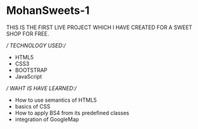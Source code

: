 # MohanSweets-1

THIS IS THE FIRST LIVE PROJECT WHICH I HAVE CREATED FOR A SWEET SHOP FOR FREE.

*/ TECHNOLOGY USED:/*
- HTML5
- CSS3
- BOOTSTRAP
- JavaScript

*/ WAHT IS HAVE LEARNED:/*
- How to use semantics of HTML5
- basics of CSS
- How to apply BS4 from its predefined classes
- integration of GoogleMap
